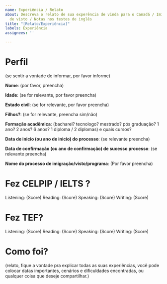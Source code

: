 ```yaml
---
name: Experiência / Relato
about: Descreva o relato de sua experência de vinda para o Canadá / Imigração / Processo
  de visto / Notas nos testes de inglês
title: "[Relato/Experiência]"
labels: Experiência
assignees: ''

---
```


# Perfil 
(se sentir a vontade de informar, por favor informe)

**Nome**: (por favor, preencha)

**Idade**: (se for relevante, por favor preencha)

**Estado civil**: (se for relevante, por favor preencha)

**Filhos?**: (se for relevante, preencha sim/não)

**Formação acadêmica**: (bacharel? tecnologo? mestrado? pós graduação? 1 ano? 2 anos? 6 anos? 1 diploma / 2 diplomas) e quais cursos?

**Data de inicio (ou ano de inicio) do processo**:  (se relevante preencha)

**Data de confirmação (ou ano de confirmação) de sucesso processo**:  (se relevante preencha)


**Nome do processo de imigração/visto/programa**: (Por favor preencha)

# Fez CELPIP / IELTS ?

Listening: (Score)
Reading: (Score)
Speaking: (Score)
Writing: (Score)

# Fez TEF?

Listening: (Score)
Reading: (Score)
Speaking: (Score)
Writing: (Score)

# Como foi?

(relato, fique a vontade pra explicar todas as suas experiências, você pode colocar datas importantes, cenários e dificuldades encontradas, ou qualquer coisa que deseje compartilhar.)
